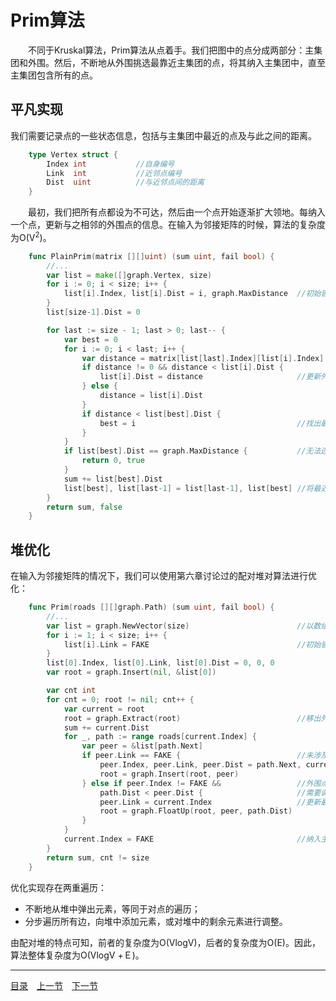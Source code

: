 # Prim算法
　　不同于Kruskal算法，Prim算法从点着手。我们把图中的点分成两部分：主集团和外围。然后，不断地从外围挑选最靠近主集团的点，将其纳入主集团中，直至主集团包含所有的点。

## 平凡实现
我们需要记录点的一些状态信息，包括与主集团中最近的点及与此之间的距离。
```go
	type Vertex struct {
		Index int			//自身编号
		Link  int			//近邻点编号
		Dist  uint			//与近邻点间的距离
	}
```
　　最初，我们把所有点都设为不可达，然后由一个点开始逐渐扩大领地。每纳入一个点，更新与之相邻的外围点的信息。在输入为邻接矩阵的时候，算法的复杂度为O(V<sup>2</sup>)。
```go
	func PlainPrim(matrix [][]uint) (sum uint, fail bool) {
		//...
		var list = make([]graph.Vertex, size)
		for i := 0; i < size; i++ {
			list[i].Index, list[i].Dist = i, graph.MaxDistance	//初始皆不可达
		}
		list[size-1].Dist = 0

		for last := size - 1; last > 0; last-- {
			var best = 0
			for i := 0; i < last; i++ {
				var distance = matrix[list[last].Index][list[i].Index]
				if distance != 0 && distance < list[i].Dist {
					list[i].Dist = distance						//更新外围点距离主集团的距离
				} else {
					distance = list[i].Dist
				}
				if distance < list[best].Dist {
					best = i									//找出最近的外围点
				}
			}
			if list[best].Dist == graph.MaxDistance {			//无法连通所有点
				return 0, true
			}
			sum += list[best].Dist
			list[best], list[last-1] = list[last-1], list[best]	//将最近的外围点纳入主集团
		}
		return sum, false
	}
```

## 堆优化
在输入为邻接矩阵的情况下，我们可以使用第六章讨论过的配对堆对算法进行优化：
```go
	func Prim(roads [][]graph.Path) (sum uint, fail bool) {
		//...
		var list = graph.NewVector(size)						//以数组形式申请节点，方便查找
		for i := 1; i < size; i++ {
			list[i].Link = FAKE									//初始皆在未在案
		}
		list[0].Index, list[0].Link, list[0].Dist = 0, 0, 0
		var root = graph.Insert(nil, &list[0])

		var cnt int
		for cnt = 0; root != nil; cnt++ {
			var current = root
			root = graph.Extract(root)							//移出外围
			sum += current.Dist
			for _, path := range roads[current.Index] {
				var peer = &list[path.Next]
				if peer.Link == FAKE {							//未涉及点，纳入外围
					peer.Index, peer.Link, peer.Dist = path.Next, current.Index, path.Dist
					root = graph.Insert(root, peer)
				} else if peer.Index != FAKE &&					//外围点
					path.Dist < peer.Dist { 					//需要调整
					peer.Link = current.Index					//更新最近邻
					root = graph.FloatUp(root, peer, path.Dist)
				}
			}
			current.Index = FAKE								//纳入主集团
		}
		return sum, cnt != size
	}
```
优化实现存在两重遍历：

 - 不断地从堆中弹出元素，等同于对点的遍历；
 - 分步遍历所有边，向堆中添加元素，或对堆中的剩余元素进行调整。

由配对堆的特点可知，前者的复杂度为O(VlogV)，后者的复杂度为O(E)。因此，算法整体复杂度为O(VlogV +Ｅ)。

---
[目录](../index.md)　[上一节](07-A.md)　[下一节](07-C.md)
